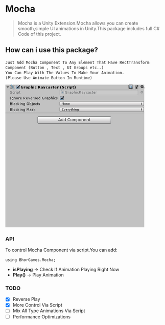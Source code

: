 # Mocha
>  Mocha is a Unity Extension.Mocha allows you can create smooth,simple UI animations in Unity.This package includes full C# Code of this project.

## How can i use this package?

``` 
Just Add Mocha Component To Any Element That Have RectTransform Component (Button , Text , UI Groups etc..) 
You Can Play With The Values To Make Your Animation.
(Please Use Animate Button In Runtime)
```  
![](mochaInt.gif)

### API
To control Mocha Component via script.You can add:
```
using BhorGames.Mocha;
``` 


* **isPlaying** -> Check If Animation Playing Right Now
* **Play()** -> Play Animation

### TODO

- [x] Reverse Play
- [x] More Control Via Script
- [ ] Mix All Type Animations Via Script
- [ ] Performance Optimizations
